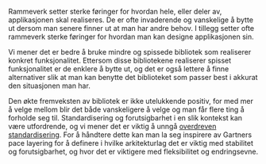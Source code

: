 Rammeverk setter sterke føringer for hvordan hele, eller deler av, applikasjonen skal realiseres. De er ofte invaderende og vanskelige å bytte ut dersom man senere finner ut at man har andre behov. I tillegg setter ofte rammeverk sterke føringer for hvordan man kan designe applikasjonen sin.

Vi mener det er bedre å bruke mindre og spissede bibliotek som realiserer konkret funksjonalitet. Ettersom disse bibliotekene realiserer spisset funksjonalitet er de enklere å bytte ut, og det er også lettere å finne alternativer slik at man kan benytte det biblioteket som passer best i akkurat den situasjonen man har.

Den økte fremveksten av bibliotek er ikke utelukkende positiv, for med mer å velge mellom blir det både vanskeligere å velge og man får flere ting å forholde seg til. Standardisering og forutsigbarhet i en slik kontekst kan være utfordrende, og vi mener det er viktig å unngå [overdreven standardisering](https://radar.bekk.no/tech2016/arkitektur-og-plattform/overdreven-standardisering). For å håndtere dette kan man la seg inspirere av Gartners pace layering for å definere i hvilke arkitekturlag det er viktig med stabilitet og forutsigbarhet, og hvor det er viktigere med fleksibilitet og endringsevne.